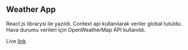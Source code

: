 ## Weather App

React.js librarysi ile yazıldı. Context api kullanılarak veriler global tutuldu. Hava durumu verileri için OpenWeatherMap API kullanıldı.

Live [link](https://weather-app-ravevy.netlify.app/)